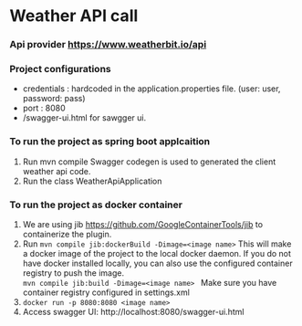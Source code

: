 # Weather API call

### Api provider https://www.weatherbit.io/api

### Project configurations
*  credentials : hardcoded in the application.properties file. (user: user, password: pass)
*  port : 8080
*  /swagger-ui.html for sawgger ui.


### To run the project as spring boot applcaition 
1. Run mvn compile 
   Swagger codegen is used to generated the client weather api code. 
2. Run the class WeatherApiApplication

### To run the project as docker container
1. We are using jib <https://github.com/GoogleContainerTools/jib>  to containerize the plugin.
2. Run `mvn compile jib:dockerBuild -Dimage=<image name>`
   This will make a docker image of the project to the local docker daemon.
   If you do not have docker installed locally, you can also use the configured container registry to push the image.   
   `mvn compile jib:build -Dimage=<image name> `
   Make sure you have container registry configured in settings.xml
3. `docker run -p 8080:8080 <image name>`
4. Access swagger UI: http://localhost:8080/swagger-ui.html

